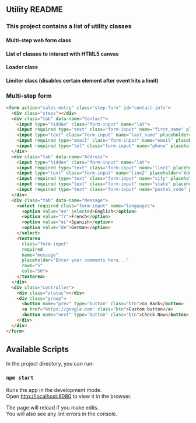 ## Utility README

### This project contains a list of utility classes

#### Multi-step web form class
#### List of classes to interact with HTML5 canvas
#### Loader class
#### Limiter class (disables certain element after event hits a limit)

### Multi-step form
``` html
<form action="sales-entry" class="step-form" id="contact-info">
  <div class="steps"></div>
  <div class="tab" data-name="Contact">
    <input type="hidden" class="form-input" name="lat">
    <input required type="text" class="form-input" name="first_name" placeholder="First Name">
    <input type="text" class="form-input" name="last_name" placeholder="Last Name">
    <input required type="email" class="form-input" name="email" placeholder="Email">
    <input required type="tel" class="form-input" name="phone" placeholder="Phone Number">
  </div>
  <div class="tab" data-name="Address">
    <input type="hidden" class="form-input" name="lat">
    <input required type="text" class="form-input" name="line1" placeholder="Address">
    <input type="text" class="form-input" name="line2" placeholder="Address Line 2">
    <input required type="text" class="form-input" name="city" placeholder="City">
    <input required type="text" class="form-input" name="state" placeholder="State">
    <input required type="text" class="form-input" name="postal_code" placeholder="Zip Code">
  </div>
  <div class="tab" data-name="Message">
    <select required class="form-input" name="languages">
      <option value="en" selected>English</option>
      <option value="fr">French</option>
      <option value="es">Spanish</option>
      <option value="de">German</option>
    </select>
    <textarea 
      class="form-input"
      required 
      name="message" 
      placeholder="Enter your comments here..." 
      rows="5" 
      cols="50">
    </textarea>
  </div>
  <div class="controller">
    <div class="status"></div>
    <div class="group">
      <button name="prev" type="button" class="btn">Go Back</button>
      <a href="https://google.com" class="btn">Custom button</a>
      <button name="next" type="button" class="btn">Check Now</button>
    </div>
  </div>
</form>
```

## Available Scripts

In the project directory, you can run:

### `npm start`

Runs the app in the development mode.<br />
Open [http://localhost:8080](http://localhost:8080) to view it in the browser.

The page will reload if you make edits.<br />
You will also see any lint errors in the console.

